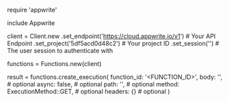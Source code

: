 require 'appwrite'

include Appwrite

client = Client.new
    .set_endpoint('https://cloud.appwrite.io/v1') # Your API Endpoint
    .set_project('5df5acd0d48c2') # Your project ID
    .set_session('') # The user session to authenticate with

functions = Functions.new(client)

result = functions.create_execution(
    function_id: '<FUNCTION_ID>',
    body: '<BODY>', # optional
    async: false, # optional
    path: '<PATH>', # optional
    method: ExecutionMethod::GET, # optional
    headers: {} # optional
)
